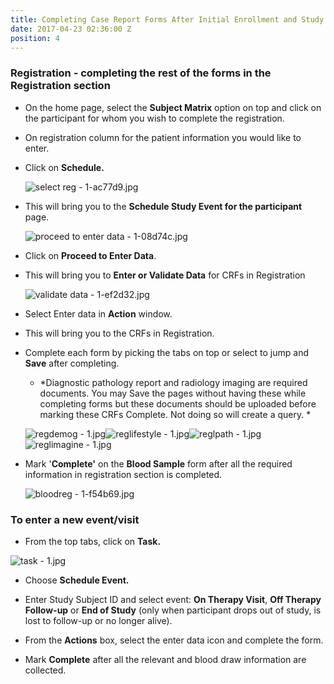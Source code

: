 ```yaml
---
title: Completing Case Report Forms After Initial Enrollment and Study Blood Draw
date: 2017-04-23 02:36:00 Z
position: 4
---
```


### Registration - completing the rest of the forms in the Registration section

* On the home page, select the **Subject Matrix** option on top and click on the participant for whom you wish to complete the registration.

* On registration column for the patient information you would like to enter.

* Click on **Schedule.**

  ![select reg - 1-ac77d9.jpg](/uploads/select%20reg%20-%201-ac77d9.jpg)

* This will bring you to the **Schedule Study Event for the participant** page.

  ![proceed to enter data - 1-08d74c.jpg](/uploads/proceed%20to%20enter%20data%20-%201-08d74c.jpg)

* Click on **Proceed to Enter Data**.

* This will bring you to **Enter or Validate Data** for CRFs in Registration

  ![validate data - 1-ef2d32.jpg](/uploads/validate%20data%20-%201-ef2d32.jpg)

* Select Enter data in **Action** window.

* This will bring you to the CRFs in Registration.

* Complete each form by picking the tabs on top or select to jump and **Save** after completing.

  * \*Diagnostic pathology report and radiology imaging are required documents. You may Save the pages without having these while completing forms but these documents should be uploaded before marking these CRFs Complete. Not doing so will create a query. \*

  ![regdemog - 1.jpg](/uploads/regdemog%20-%201.jpg)![reglifestyle - 1.jpg](/uploads/reglifestyle%20-%201.jpg)![reglpath - 1.jpg](/uploads/reglpath%20-%201.jpg)![reglimagine - 1.jpg](/uploads/reglimagine%20-%201.jpg)

* Mark '**Complete'** on the **Blood Sample** form after all the required information in registration section is completed.

  ![bloodreg - 1-f54b69.jpg](/uploads/bloodreg%20-%201-f54b69.jpg)

### To enter a new event/visit

* From the top tabs, click on **Task.**

![task - 1.jpg](/uploads/task%20-%201.jpg)

* Choose **Schedule Event.**

* Enter Study Subject ID and select event: **On Therapy Visit**, **Off Therapy Follow-up** or **End of Study** (only when participant drops out of study, is lost to follow-up or no longer alive).

* From the **Actions** box, select the enter data icon and complete the form.

* Mark **Complete** after all the relevant and blood draw information are collected.